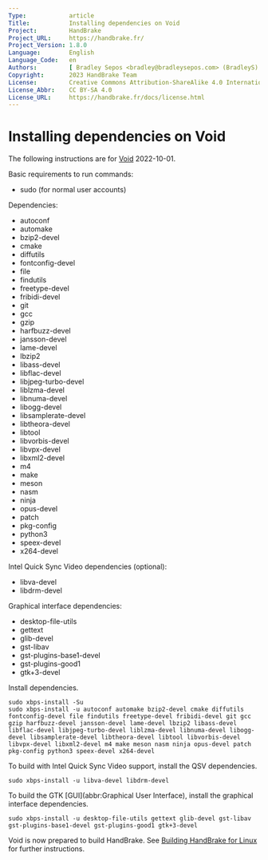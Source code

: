 ```yaml
---
Type:            article
Title:           Installing dependencies on Void
Project:         HandBrake
Project_URL:     https://handbrake.fr/
Project_Version: 1.8.0
Language:        English
Language_Code:   en
Authors:         [ Bradley Sepos <bradley@bradleysepos.com> (BradleyS) ]
Copyright:       2023 HandBrake Team
License:         Creative Commons Attribution-ShareAlike 4.0 International
License_Abbr:    CC BY-SA 4.0
License_URL:     https://handbrake.fr/docs/license.html
---
```


Installing dependencies on Void
===============================

The following instructions are for [Void](https://voidlinux.org) 2022-10-01.

Basic requirements to run commands:

- sudo (for normal user accounts)

Dependencies:

- autoconf
- automake
- bzip2-devel
- cmake
- diffutils
- fontconfig-devel
- file
- findutils
- freetype-devel
- fribidi-devel
- git
- gcc
- gzip
- harfbuzz-devel
- jansson-devel
- lame-devel
- lbzip2
- libass-devel
- libflac-devel
- libjpeg-turbo-devel
- liblzma-devel
- libnuma-devel
- libogg-devel
- libsamplerate-devel
- libtheora-devel
- libtool
- libvorbis-devel
- libvpx-devel
- libxml2-devel
- m4
- make
- meson
- nasm
- ninja
- opus-devel
- patch
- pkg-config
- python3
- speex-devel
- x264-devel

Intel Quick Sync Video dependencies (optional):

- libva-devel
- libdrm-devel

Graphical interface dependencies:

- desktop-file-utils
- gettext
- glib-devel
- gst-libav
- gst-plugins-base1-devel
- gst-plugins-good1
- gtk+3-devel

Install dependencies.

    sudo xbps-install -Su
    sudo xbps-install -u autoconf automake bzip2-devel cmake diffutils fontconfig-devel file findutils freetype-devel fribidi-devel git gcc gzip harfbuzz-devel jansson-devel lame-devel lbzip2 libass-devel libflac-devel libjpeg-turbo-devel liblzma-devel libnuma-devel libogg-devel libsamplerate-devel libtheora-devel libtool libvorbis-devel libvpx-devel libxml2-devel m4 make meson nasm ninja opus-devel patch pkg-config python3 speex-devel x264-devel

To build with Intel Quick Sync Video support, install the QSV dependencies.

    sudo xbps-install -u libva-devel libdrm-devel

To build the GTK [GUI](abbr:Graphical User Interface), install the graphical interface dependencies.

    sudo xbps-install -u desktop-file-utils gettext glib-devel gst-libav gst-plugins-base1-devel gst-plugins-good1 gtk+3-devel

Void is now prepared to build HandBrake. See [Building HandBrake for Linux](build-linux.html) for further instructions.
